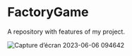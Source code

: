 # FactoryGame
A repository with features of my project.

![Capture d’écran 2023-06-06 094642](https://github.com/Draskeer/FactoryGame/assets/74650020/0d08e407-4856-4922-ab96-89d3e921b945)
